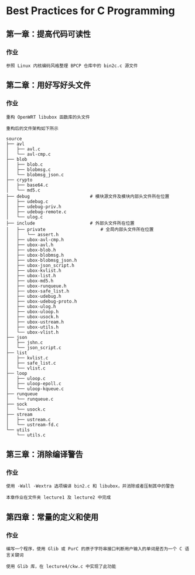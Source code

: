 # Best Practices for C Programming

## 第一章：提高代码可读性

### 作业

    参照 Linux 内核编码风格整理 BPCP 仓库中的 bin2c.c 源文件

## 第二章：用好写好头文件

### 作业

    重构 OpenWRT libubox 函数库的头文件

    重构后的文件架构如下所示

    source
    ├── avl
    │   ├── avl.c
    │   └── avl-cmp.c
    ├── blob
    │   ├── blob.c
    │   ├── blobmsg.c
    │   └── blobmsg_json.c
    ├── crypto
    │   ├── base64.c
    │   └── md5.c
    ├── debug                       # 模块源文件及模块内部头文件所在位置
    │   ├── udebug.c
    │   ├── udebug-priv.h
    │   ├── udebug-remote.c
    │   └── ulog.c
    ├── include                     # 外部头文件所在位置
    │   ├── private                     # 全局内部头文件所在位置
    │   │   └── assert.h
    │   ├── ubox-avl-cmp.h
    │   ├── ubox-avl.h
    │   ├── ubox-blob.h
    │   ├── ubox-blobmsg.h
    │   ├── ubox-blobmsg_json.h
    │   ├── ubox-json_script.h
    │   ├── ubox-kvlist.h
    │   ├── ubox-list.h
    │   ├── ubox-md5.h
    │   ├── ubox-runqueue.h
    │   ├── ubox-safe_list.h
    │   ├── ubox-udebug.h
    │   ├── ubox-udebug-proto.h
    │   ├── ubox-ulog.h
    │   ├── ubox-uloop.h
    │   ├── ubox-usock.h
    │   ├── ubox-ustream.h
    │   ├── ubox-utils.h
    │   └── ubox-vlist.h
    ├── json
    │   ├── jshn.c
    │   └── json_script.c
    ├── list
    │   ├── kvlist.c
    │   ├── safe_list.c
    │   └── vlist.c
    ├── loop
    │   ├── uloop.c
    │   ├── uloop-epoll.c
    │   └── uloop-kqueue.c
    ├── runqueue
    │   └── runqueue.c
    ├── sock
    │   └── usock.c
    ├── stream
    │   ├── ustream.c
    │   └── ustream-fd.c
    └── utils
        └── utils.c

## 第三章：消除编译警告

### 作业

    使用 -Wall -Wextra 选项编译 bin2.c 和 libubox，并消除或者压制其中的警告

    本章作业在文件夹 lecture1 及 lecture2 中完成

## 第四章：常量的定义和使用

### 作业

    编写一个程序，使用 Glib 或 PurC 的原子字符串接口判断用户输入的单词是否为一个 C 语言关键词

    使用 Glib 库，在 lecture4/ckw.c 中实现了此功能